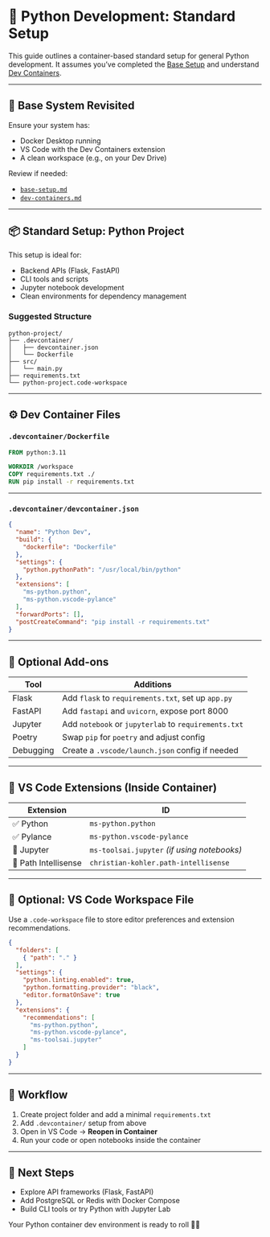 # 🐍 Python Development: Standard Setup

This guide outlines a container-based standard setup for general Python development. It assumes you’ve completed the [Base Setup](../base-setup.md) and understand [Dev Containers](../dev-containers.md).

---

## 🔁 Base System Revisited

Ensure your system has:

- Docker Desktop running
- VS Code with the Dev Containers extension
- A clean workspace (e.g., on your Dev Drive)

Review if needed:
- [`base-setup.md`](../base-setup.md)
- [`dev-containers.md`](../dev-containers.md)

---

## 📦 Standard Setup: Python Project

This setup is ideal for:

- Backend APIs (Flask, FastAPI)
- CLI tools and scripts
- Jupyter notebook development
- Clean environments for dependency management

### Suggested Structure

```
python-project/
├── .devcontainer/
│   ├── devcontainer.json
│   └── Dockerfile
├── src/
│   └── main.py
├── requirements.txt
└── python-project.code-workspace
```

---

## ⚙️ Dev Container Files

### `.devcontainer/Dockerfile`

```Dockerfile
FROM python:3.11

WORKDIR /workspace
COPY requirements.txt ./
RUN pip install -r requirements.txt
```

---

### `.devcontainer/devcontainer.json`

```json
{
  "name": "Python Dev",
  "build": {
    "dockerfile": "Dockerfile"
  },
  "settings": {
    "python.pythonPath": "/usr/local/bin/python"
  },
  "extensions": [
    "ms-python.python",
    "ms-python.vscode-pylance"
  ],
  "forwardPorts": [],
  "postCreateCommand": "pip install -r requirements.txt"
}
```

---

## 🧩 Optional Add-ons

| Tool | Additions |
|------|-----------|
| Flask | Add `flask` to `requirements.txt`, set up `app.py` |
| FastAPI | Add `fastapi` and `uvicorn`, expose port 8000 |
| Jupyter | Add `notebook` or `jupyterlab` to `requirements.txt` |
| Poetry | Swap `pip` for `poetry` and adjust config |
| Debugging | Create a `.vscode/launch.json` config if needed |

---

## 🧰 VS Code Extensions (Inside Container)

| Extension | ID |
|-----------|----|
| ✅ Python | `ms-python.python` |
| ✅ Pylance | `ms-python.vscode-pylance` |
| 🧪 Jupyter | `ms-toolsai.jupyter` *(if using notebooks)* |
| 🧠 Path Intellisense | `christian-kohler.path-intellisense` |

---

## 🧠 Optional: VS Code Workspace File

Use a `.code-workspace` file to store editor preferences and extension recommendations.

```json
{
  "folders": [
    { "path": "." }
  ],
  "settings": {
    "python.linting.enabled": true,
    "python.formatting.provider": "black",
    "editor.formatOnSave": true
  },
  "extensions": {
    "recommendations": [
      "ms-python.python",
      "ms-python.vscode-pylance",
      "ms-toolsai.jupyter"
    ]
  }
}
```

---

## 🚀 Workflow

1. Create project folder and add a minimal `requirements.txt`
2. Add `.devcontainer/` setup from above
3. Open in VS Code → **Reopen in Container**
4. Run your code or open notebooks inside the container

---

## 📎 Next Steps

- Explore API frameworks (Flask, FastAPI)
- Add PostgreSQL or Redis with Docker Compose
- Build CLI tools or try Python with Jupyter Lab

Your Python container dev environment is ready to roll 🐍🚀
